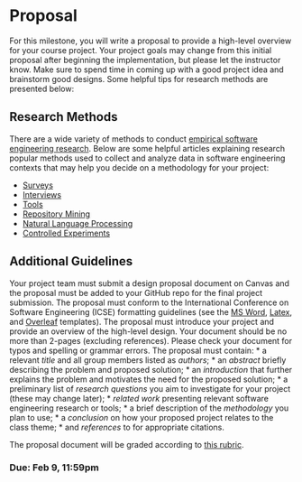 # Proposal

For this milestone, you will write a proposal to provide a high-level overview for your course project. Your project goals may change from this initial proposal after beginning the implementation, but please let the instructor know. Make sure to spend time in coming up with a good project idea and brainstorm good designs. Some helpful tips for research methods are presented below:

## Research Methods

There are a wide variety of methods to conduct [empirical software engineering research](https://www2.sigsoft.org/EmpiricalStandards/docs/). Below are some helpful articles explaining research popular methods used to collect and analyze data in software engineering contexts that may help you decide on a methodology for your project:

* [Surveys](https://github.com/ds4se/chapters/blob/master/ermurph/survey-chapter.md)
* [Interviews](https://github.com/ds4se/chapters/blob/master/cabird/interviews.md)
* [Tools](https://github.com/ds4se/chapters/blob/master/dspinellis/tools.md)
* [Repository Mining](https://dl.acm.org/doi/abs/10.1145/2597073.2597074)
* [Natural Language Processing](https://github.com/ds4se/chapters/blob/master/wagnerst/text-mining.md)
* [Controlled Experiments](https://link.springer.com/article/10.1007/s10664-013-9279-3)

## Additional Guidelines

Your project team must submit a design proposal document on Canvas and the proposal must be added to your GitHub repo for the final project submission. The proposal must conform to the International Conference on Software Engineering (ICSE) formatting guidelines (see the [MS Word](https://www.acm.org/binaries/content/assets/publications/word_style/interim-template-style/interim-layout.docx), [Latex](https://www.acm.org/binaries/content/assets/publications/consolidated-tex-template/acmart-primary.zip), and [Overleaf](https://www.overleaf.com/gallery/tagged/acm-official#.WOuOk2e1taQ) templates). The proposal must introduce your project and provide an overview of the high-level design. Your document should be no more than 2-pages (excluding references). Please check your document for typos and spelling or grammar errors. The proposal must contain:
    * a relevant _title_ and all group members listed as _authors_;
    * an _abstract_ briefly describing the problem and proposed solution;
    * an _introduction_ that further explains the problem and motivates the need for the proposed solution;
    * a preliminary list of _research questions_ you aim to investigate for your project (these may change later);
    * _related work_ presenting relevant software engineering research or tools; 
    * a brief description of the _methodology_ you plan to use;
    * a _conclusion_ on how your proposed project relates to the class theme;
    * and _references_ to for appropriate citations. 

The proposal document will be graded according to [this rubric](../resources/rubrics/proposal.pdf).

### Due: Feb 9, 11:59pm